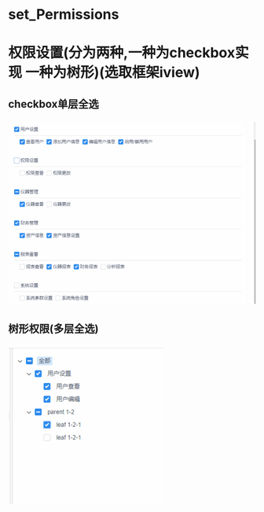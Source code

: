 # set_Permissions
# 权限设置(分为两种,一种为checkbox实现 一种为树形)(选取框架iview)
## checkbox单层全选
### ![单层权限设置](https://github.com/zhang-mol/img_loader/blob/master/set_permissions/1.jpg?raw=true)
## 树形权限(多层全选)
### ![树形权限设置](https://github.com/zhang-mol/img_loader/blob/master/set_permissions/2.jpg)
